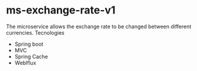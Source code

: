 # ms-exchange-rate-v1
The microservice allows the exchange rate to be changed between different currencies.
Tecnologies
- Spring boot
- MVC
- Spring Cache
- Weblflux
